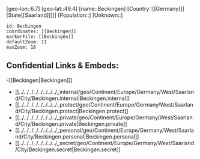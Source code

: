 ﻿---
location: [49.4,6.7]
mapzoom: [7,12] 
mapmarker: city 
type: City
tags:
- geo/City


SpocWebEntityId: 29062
isDeleted: false
confidential: public

---
[geo-lon::6.7]
[geo-lat::49.4]
[name::Beckingen]
[Country::[[Germany]]]
[State[[Saarland]]]]]
[Population::]
[Unknown::]


```leaflet
id: Beckingen
coordinates: [[Beckingen]]
markerFile: [[Beckingen]]
defaultZoom: 11 
maxZoom: 18
```


## Confidential Links & Embeds: 
-[[Beckingen|Beckingen]]] 
- [[../../../../../../../../_internal/geo/Continent/Europe/Germany/West/Saarland/City/Beckingen.internal|Beckingen.internal]] 
- [[../../../../../../../../_protect/geo/Continent/Europe/Germany/West/Saarland/City/Beckingen.protect|Beckingen.protect]] 
- [[../../../../../../../../_private/geo/Continent/Europe/Germany/West/Saarland/City/Beckingen.private|Beckingen.private]] 
- [[../../../../../../../../_personal/geo/Continent/Europe/Germany/West/Saarland/City/Beckingen.personal|Beckingen.personal]] 
- [[../../../../../../../../_secret/geo/Continent/Europe/Germany/West/Saarland/City/Beckingen.secret|Beckingen.secret]] 
